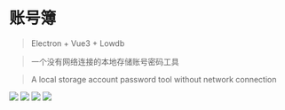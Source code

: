 # 账号簿

> Electron + Vue3 + Lowdb

> 一个没有网络连接的本地存储账号密码工具

> A local storage account password tool without network connection 

![](https://tuotuo.stdcdn.com/home.jpg)
![](https://tuotuo.stdcdn.com/home1.jpg)
![](https://tuotuo.stdcdn.com/add.jpg)
![](https://tuotuo.stdcdn.com/setting.jpg)


